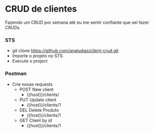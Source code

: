 # CRUD de clientes

Fazendo um CRUD por semana até eu me sentir confiante que sei fazer CRUDs

### STS
- git clone https://github.com/analudias/client-crud.git
- Importe o projeto no STS
- Execute o project

### Postman
- Crie novas requests
  - POST New client
    - {{host}}/clients/
  - PUT Update client
    - {{host}}/clients/1
  - DEL Delete Produto
    - {{host}}/clients/1
  - GET Client by id
    - {{host}}/clients/1
